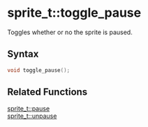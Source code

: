 # sprite_t::toggle_pause

Toggles whether or no the sprite is paused.

## Syntax

```cpp
void toggle_pause();
```

## Related Functions

[sprite_t::pause](https://github.com/RandyGaul/cute_framework/blob/master/docs/graphics/sprite/pause.md)  
[sprite_t::unpause](https://github.com/RandyGaul/cute_framework/blob/master/docs/graphics/sprite/unpause.md)  
